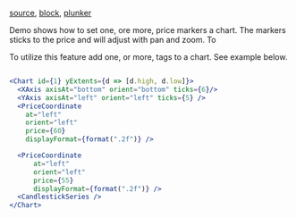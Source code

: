 [source](https://github.com/rrag/react-stockcharts/blob/master/docs/lib/charts/CandleStickChartWithPriceMarkers.jsx), [block](http://bl.ocks.org/rrag/b13b739458e65ff93f4a), [plunker](http://plnkr.co/edit/gist:b13b739458e65ff93f4a?p=preview)

Demo shows how to set one, ore more, price markers a chart. The markers sticks to the price and will adjust with pan and zoom. To

To utilize this feature add one, or more, <PriceCoordinate> tags to a chart. See example below.

```jsx

<Chart id={1} yExtents={d => [d.high, d.low]}>
  <XAxis axisAt="bottom" orient="bottom" ticks={6}/>
  <YAxis axisAt="left" orient="left" ticks={5} />
  <PriceCoordinate
    at="left"
    orient="left"
    price={60}
    displayFormat={format(".2f")} />

  <PriceCoordinate
      at="left"
      orient="left"
      price={55}
      displayFormat={format(".2f")} />
  <CandlestickSeries />
</Chart>

```
